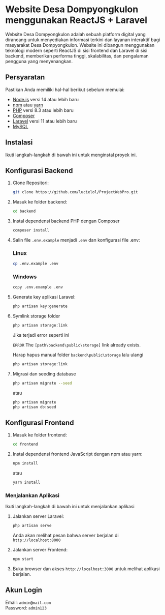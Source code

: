 # Website Desa Dompyongkulon menggunakan ReactJS + Laravel

Website Desa Dompyongkulon adalah sebuah platform digital yang dirancang untuk menyediakan informasi terkini dan layanan interaktif bagi masyarakat Desa Dompyongkulon. Website ini dibangun menggunakan teknologi modern seperti ReactJS di sisi frontend dan Laravel di sisi backend, memberikan performa tinggi, skalabilitas, dan pengalaman pengguna yang menyenangkan.

## Persyaratan

Pastikan Anda memiliki hal-hal berikut sebelum memulai:

- [Node.js](https://nodejs.org/) versi 14 atau lebih baru
- [npm](https://www.npmjs.com/) atau [yarn](https://yarnpkg.com/)
- [PHP](https://www.php.net/) versi 8.3 atau lebih baru
- [Composer](https://getcomposer.org/)
- [Laravel](https://laravel.com/) versi 11 atau lebih baru
- [MySQL](https://www.mysql.com/)

## Instalasi

Ikuti langkah-langkah di bawah ini untuk menginstal proyek ini.

## Konfigurasi Backend

1. Clone Repositori:

   ```sh
   git clone https://github.com/lucielol/ProjectWebPro.git
   ```

2. Masuk ke folder backend:

   ```sh
   cd backend
   ```

3. Instal dependensi backend PHP dengan Composer

   ```sh
   composer install
   ```

4. Salin file `.env.example` menjadi `.env` dan konfigurasi file .env:

   ### Linux

   ```sh
   cp .env.example .env
   ```

   ### Windows

   ```sh
   copy .env.example .env
   ```

5. Generate key aplikasi Laravel:

   ```sh
   php artisan key:generate
   ```

6. Symlink storage folder

   ```sh
   php artisan storage:link
   ```

   Jika terjadi error seperti ini

   `ERROR` The `[path\backend\public\storage]` link already exists.

   Harap hapus manual folder `backend\public\storage` lalu ulangi

   ```sh
   php artisan storage:link
   ```

7. Migrasi dan seeding database

   ```sh
   php artisan migrate --seed
   ```

   atau

   ```sh
   php artisan migrate
   php artisan db:seed
   ```

## Konfigurasi Frontend

1. Masuk ke folder frontend:

   ```sh
   cd frontend
   ```

2. Instal dependensi frontend JavaScript dengan npm atau yarn:

   ```sh
   npm install
   ```

   atau

   ```sh
   yarn install
   ```

### Menjalankan Aplikasi

Ikuti langkah-langkah di bawah ini untuk menjalankan aplikasi

1. Jalankan server Laravel:

   ```sh
   php artisan serve
   ```

   Anda akan melihat pesan bahwa server berjalan di
   `http://localhost:8000`

2. Jalankan server Frontend:

   ```sh
   npm start
   ```

3. Buka browser dan akses `http://localhost:3000` untuk melihat aplikasi berjalan.

## Akun Login

Email: `admin@mail.com` \
Password: `admin123`
